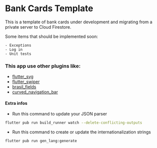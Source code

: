# Bank Cards Template

This is a template of bank cards under development and migrating from a private server to Cloud Firestore.

Some items that should be implemented soon:

    - Exceptions
    - Log in
    - Unit tests

### This app use other plugins like:

- [flutter_svg](https://pub.dev/packages/flutter_svg)
- [flutter_swiper](https://pub.dev/packages/flutter_swiper)
- [brasil_fields](https://pub.dev/packages/brasil_fields)
- [curved_navigation_bar](https://pub.dev/packages/curved_navigation_bar)


#### Extra infos

* Run this command to update your JSON parser
```sh
flutter pub run build_runner watch --delete-conflicting-outputs
```
* Run this command to create or update the internationalization strings
```sh
flutter pub run gen_lang:generate
```